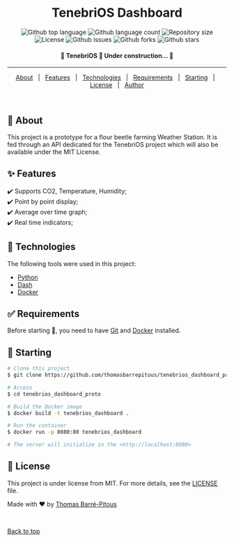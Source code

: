 <h1 align="center">TenebriOS Dashboard</h1>

<p align="center">
  <img alt="Github top language" src="https://img.shields.io/github/languages/top/thomasbarrepitous/tenebrios_dashboard_proto?color=56BEB8">

  <img alt="Github language count" src="https://img.shields.io/github/languages/count/thomasbarrepitous/tenebrios_dashboard_proto?color=56BEB8">

  <img alt="Repository size" src="https://img.shields.io/github/repo-size/thomasbarrepitous/tenebrios_dashboard_proto?color=56BEB8">

  <img alt="License" src="https://img.shields.io/github/license/thomasbarrepitous/tenebrios_dashboard_proto?color=56BEB8">

  <img alt="Github issues" src="https://img.shields.io/github/issues/thomasbarrepitous/tenebrios_dashboard_proto?color=56BEB8" /> 

  <img alt="Github forks" src="https://img.shields.io/github/forks/thomasbarrepitous/tenebrios_dashboard_proto?color=56BEB8" />

  <img alt="Github stars" src="https://img.shields.io/github/stars/thomasbarrepitous/tenebrios_dashboard_proto?color=56BEB8" />
</p>

<!-- Status -->

<h4 align="center"> 
	🚧  TenebriOS 🚀 Under construction...  🚧
</h4> 

<hr>

<p align="center">
  <a href="#dart-about">About</a> &#xa0; | &#xa0; 
  <a href="#sparkles-features">Features</a> &#xa0; | &#xa0;
  <a href="#rocket-technologies">Technologies</a> &#xa0; | &#xa0;
  <a href="#white_check_mark-requirements">Requirements</a> &#xa0; | &#xa0;
  <a href="#checkered_flag-starting">Starting</a> &#xa0; | &#xa0;
  <a href="#memo-license">License</a> &#xa0; | &#xa0;
  <a href="https://github.com/thomasbarrepitous" target="_blank">Author</a>
</p>

<br>

## :dart: About ##

This project is a prototype for a flour beetle farming Weather Station. It is fed through an API dedicated for the TenebriOS project which will also be available under the MIT License.

## :sparkles: Features ##

:heavy_check_mark: Supports CO2, Temperature, Humidity;\
:heavy_check_mark: Point by point display;\
:heavy_check_mark: Average over time graph;\
:heavy_check_mark: Real time indicators;

## :rocket: Technologies ##

The following tools were used in this project:

- [Python](https://www.python.org/)
- [Dash](https://dash.plotly.com/)
- [Docker](https://www.docker.com/)

## :white_check_mark: Requirements ##

Before starting :checkered_flag:, you need to have [Git](https://git-scm.com) and [Docker](https://www.docker.com/) installed.

## :checkered_flag: Starting ##

```bash
# Clone this project
$ git clone https://github.com/thomasbarrepitous/tenebrios_dashboard_proto

# Access
$ cd tenebrios_dashboard_proto

# Build the Docker image
$ docker build -t tenebrios_dashboard .

# Run the container
$ docker run -p 8080:80 tenebrios_dashboard

# The server will initialize in the <http://localhost:8080>
```

## :memo: License ##

This project is under license from MIT. For more details, see the [LICENSE](LICENSE.md) file.


Made with :heart: by <a href="https://github.com/thomasbarrepitous" target="_blank">Thomas Barré-Pitous</a>

&#xa0;

<a href="#top">Back to top</a>
